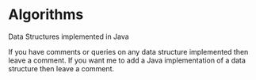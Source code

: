 # Algorithms
Data Structures implemented in Java

If you have comments or queries on any data structure implemented then leave a comment.
If you want me to add a Java implementation of a data structure then leave a comment.
